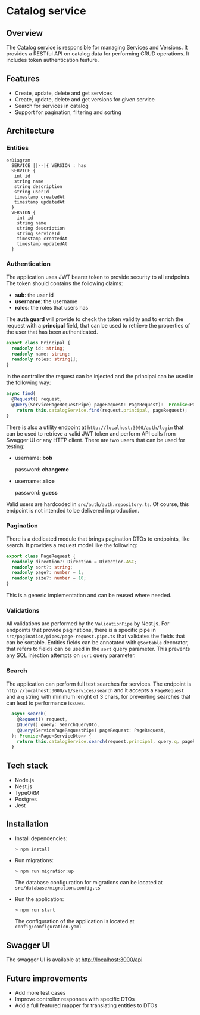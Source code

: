 # Catalog service

## Overview

The Catalog service is responsible for managing Services and Versions. It provides a RESTful API on catalog data for performing CRUD operations. It includes token authentication feature.

## Features

- Create, update, delete and get services
- Create, update, delete and get versions for given service
- Search for services in catalog
- Support for pagination, filtering and sorting

## Architecture

### Entities

```mermaid
erDiagram
  SERVICE ||--|{ VERSION : has
  SERVICE { 
   int id 
   string name 
   string description 
   string userId 
   timestamp createdAt 
   timestamp updatedAt 
  } 
  VERSION { 
    int id 
    string name 
    string description 
    string serviceId 
    timestamp createdAt 
    timestamp updatedAt 
  }
```

### Authentication

The application uses JWT bearer token to provide security to all endpoints. The token should contains the following claims:

- **sub**:  the user id
- **username**:  the username
- **roles**: the roles that users has

The **auth guard** will provide to check the token validity and to enrich the request with a **principal** field, that can be used to retrieve the properties of the user that has been authenticated.

```typescript
export class Principal {
  readonly id: string;
  readonly name: string;
  readonly roles: string[];
}
```

In the controller the request can be injected and the principal can be used in the following way:

```typescript
async find(
  @Request() request,
  @Query(ServicePageRequestPipe) pageRequest: PageRequest):  Promise<Page<ServiceDto>> {
    return this.catalogService.find(request.principal, pageRequest);
}
```

There is also a utility endpoint at `http://localhost:3000/auth/login`  that can be used to retrieve a valid JWT token and perform API calls from Swagger UI or any HTTP client. There are two users that can be used for testing:

- username: **bob**

  password: **changeme**
- username: **alice**
  
  password: **guess**

Valid users are hardcoded in `src/auth/auth.repository.ts`. Of course, this endpoint is not intended to be delivered in production.

### Pagination

There is a dedicated module that brings pagination DTOs to endpoints, like search. It provides a request model like the following:

```typescript
export class PageRequest {
  readonly direction?: Direction = Direction.ASC;
  readonly sort?: string;
  readonly page?: number = 1;
  readonly size?: number = 10;
}
```

This is a generic implementation and can be reused where needed.

### Validations

All validations are performed by the `ValidationPipe` by Nest.js.
For endpoints that provide paginations, there is a specific pipe in `src/pagination/pipes/page-request.pipe.ts` that validates the fields that can be sortable.
Entities fields can be annotated with `@Sortable` decorator, that refers to fields can be used in the `sort` query parameter.
This prevents any SQL injection attempts on `sort` query parameter.

### Search

The application can perform full text searches for services. The endpoint is `http://localhost:3000/v1/services/search` and it accepts a `PageRequest` and a `q` string with minimum lenght of 3 chars, for preventing searches that can lead to performance issues.

```typescript
  async search(
    @Request() request,
    @Query() query: SearchQueryDto,
    @Query(ServicePageRequestPipe) pageRequest: PageRequest,
  ): Promise<Page<ServiceDto>> {
    return this.catalogService.search(request.principal, query.q, pageRequest);
  }
```

## Tech stack

- Node.js
- Nest.js
- TypeORM
- Postgres
- Jest

## Installation

- Install dependencies:
  
  `> npm install`
- Run migrations:

  `> npm run migration:up`
  
  The database configuration for migrations can be located at `src/database/migration.config.ts`
- Run the application:

  `> npm run start`
  
  The configuration of the application is located at `config/configuration.yaml`

## Swagger UI

The swagger UI is available at <http://localhost:3000/api>

## Future improvements

- Add more test cases
- Improve controller responses with specific DTOs
- Add a full featured mapper for translating entities to DTOs
